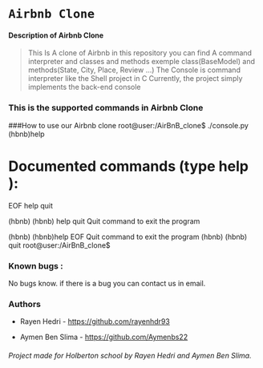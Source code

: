# **`Airbnb Clone`**

#### Description of Airbnb Clone
>This Is A clone of Airbnb
>in this repository you can find A command interpreter and classes and methods
>exemple class(BaseModel) and methods(State, City, Place, Review ...)
>The Console is command interpreter like the Shell project in C
>Currently, the project simply implements the back-end console
### This is the supported commands in Airbnb Clone







###How to use our Airbnb clone
root@user:/AirBnB_clone$ ./console.py
(hbnb)help

Documented commands (type help <topic>):
========================================
EOF  help  quit

(hbnb)
(hbnb) help quit
Quit command to exit the program

(hbnb)
(hbnb)help EOF
Quit command to exit the program
(hbnb) 
(hbnb) quit 
root@user:/AirBnB_clone$

### Known bugs :

No bugs know. if there is a bug you can contact us in email.



### Authors

* Rayen Hedri - https://github.com/rayenhdr93

* Aymen Ben Slima - https://github.com/Aymenbs22


###### Project made for Holberton school by Rayen Hedri and Aymen Ben Slima.

